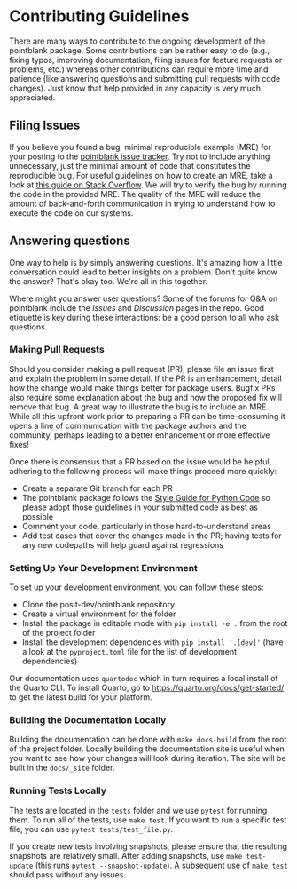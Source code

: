 # Contributing Guidelines

There are many ways to contribute to the ongoing development of the pointblank package. Some contributions can be rather easy to do (e.g., fixing typos, improving documentation, filing issues for feature requests or problems, etc.) whereas other contributions can require more time and patience (like answering questions and submitting pull requests with code changes). Just know that help provided in any capacity is very much appreciated.

## Filing Issues

If you believe you found a bug, minimal reproducible example (MRE) for your posting to the [pointblank issue tracker](https://github.com/posit-dev/pointblank/issues). Try not to include anything unnecessary, just the minimal amount of code that constitutes the reproducible bug. For useful guidelines on how to create an MRE, take a look at [this guide on Stack Overflow](https://stackoverflow.com/help/minimal-reproducible-example). We will try to verify the bug by running the code in the provided MRE. The quality of the MRE will reduce the amount of back-and-forth communication in trying to understand how to execute the code on our systems.

## Answering questions

One way to help is by simply answering questions. It's amazing how a little conversation could lead to better insights on a problem. Don't quite know the answer? That's okay too. We're all in this together.

Where might you answer user questions? Some of the forums for Q&A on pointblank include the _Issues_ and _Discussion_ pages in the repo. Good etiquette is key during these interactions: be a good person to all who ask questions.

### Making Pull Requests

Should you consider making a pull request (PR), please file an issue first and explain the problem in some detail. If the PR is an enhancement, detail how the change would make things better for package users. Bugfix PRs also require some explanation about the bug and how the proposed fix will remove that bug. A great way to illustrate the bug is to include an MRE. While all this upfront work prior to preparing a PR can be time-consuming it opens a line of communication with the package authors and the community, perhaps leading to a better enhancement or more effective fixes!

Once there is consensus that a PR based on the issue would be helpful, adhering to the following process will make things proceed more quickly:

- Create a separate Git branch for each PR
- The pointblank package follows the [Style Guide for Python Code](https://peps.python.org/pep-0008/) so please adopt those guidelines in your submitted code as best as possible
- Comment your code, particularly in those hard-to-understand areas
- Add test cases that cover the changes made in the PR; having tests for any new codepaths will help guard against regressions

### Setting Up Your Development Environment

To set up your development environment, you can follow these steps:

- Clone the posit-dev/pointblank repository
- Create a virtual environment for the folder
- Install the package in editable mode with `pip install -e .` from the root of the project folder
- Install the development dependencies with `pip install '.[dev]'` (have a look at the `pyproject.toml` file for the list of development dependencies)

Our documentation uses `quartodoc` which in turn requires a local install of the Quarto CLI. To install Quarto, go to <https://quarto.org/docs/get-started/> to get the latest build for your platform.

### Building the Documentation Locally

Building the documentation can be done with `make docs-build` from the root of the project folder. Locally building the documentation site is useful when you want to see how your changes will look during iteration. The site will be built in the `docs/_site` folder.

### Running Tests Locally

The tests are located in the `tests` folder and we use `pytest` for running them. To run all of the tests, use `make test`. If you want to run a specific test file, you can use `pytest tests/test_file.py`.

If you create new tests involving snapshots, please ensure that the resulting snapshots are relatively small. After adding snapshots, use `make test-update` (this runs `pytest --snapshot-update`). A subsequent use of `make test` should pass without any issues.
